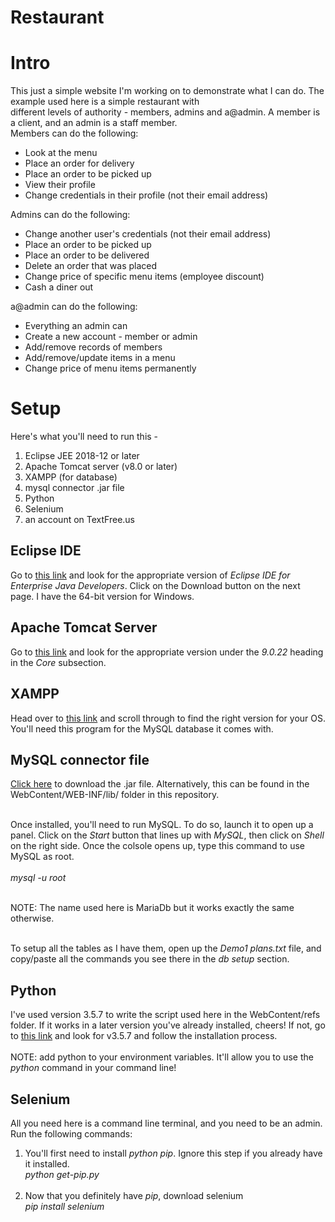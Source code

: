 # Restaurant

<h1>Intro</h1>
This just a simple website I'm working on to demonstrate what I can do. The example used here is a simple restaurant with<br>
different levels of authority - members, admins and a@admin. A member is a client, and an admin is a staff member. <br>
Members can do the following:<br>
<ul>
	<li>Look at the menu</li>
	<li>Place an order for delivery</li>
	<li>Place an order to be picked up</li>
	<li>View their profile</li>
	<li>Change credentials in their profile (not their email address)</li>
</ul>
Admins can do the following:
<ul>
	<li>Change another user's credentials (not their email address)</li>
	<li>Place an order to be picked up</li>
	<li>Place an order to be delivered</li>
	<li>Delete an order that was placed</li>
	<li>Change price of specific menu items (employee discount)</li>
	<li>Cash a diner out</li>
</ul>
a@admin can do the following:
<ul>
	<li>Everything an admin can</li>
	<li>Create a new account - member or admin</li>
	<li>Add/remove records of members</li>
	<li>Add/remove/update items in a menu</li>
	<li>Change price of menu items permanently</li>
</ul>

<h1>Setup</h1>
Here's what you'll need to run this - 
<ol>
	<li>Eclipse JEE 2018-12 or later</li>
	<li>Apache Tomcat server (v8.0 or later)</li>
	<li>XAMPP (for database)</li>
	<li>mysql connector .jar file</li>
	<li>Python</li>
	<li>Selenium</li>
	<li>an account on TextFree.us</li>
</ol>

<h2>Eclipse IDE</h2>
Go to <a href='https://www.eclipse.org/downloads/packages/'>this link</a> and look for the appropriate version of <i>Eclipse IDE for Enterprise Java Developers</i>. Click on the Download button on the next page. I have the 64-bit version for Windows.<br>

<h2>Apache Tomcat Server</h2>
Go to <a href='https://tomcat.apache.org/download-90.cgi'>this link</a> and look for the appropriate version under the <i>9.0.22</i> heading in the <i>Core</i> subsection.

<h2>XAMPP</h2>
Head over to <a href='https://www.apachefriends.org/download.html'>this link</a> and scroll through to find the right version for your OS. You'll need this program for the MySQL database it comes with.

<h2>MySQL connector file</h2>
<a href='https://github.com/imadkalboneh/Restaurant/blob/master/WebContent/WEB-INF/lib/mysql-connector-java-5.1.38-bin.jar'>Click here</a> to download the .jar file. Alternatively, this can be found in the WebContent/WEB-INF/lib/ folder in this repository. <br><br>

Once installed, you'll need to run MySQL. To do so, launch it to open up a panel. Click on the <i>Start</i> button that lines up with <i>MySQL</i>, then click on <i>Shell</i> on the right side. Once the colsole opens up, type this command to use MySQL as root.<br><br>
<i>mysql -u root</i><br><br>

NOTE: The name used here is MariaDb but it works exactly the same otherwise. <br><br>

To setup all the tables as I have them, open up the <i>Demo1 plans.txt</i> file, and copy/paste all the commands you see there in the <i>db setup</i> section.
<h2>Python</h2>
I've used version 3.5.7 to write the script used here in the WebContent/refs folder. If it works in a later version you've already installed, cheers! If not, go to <a href='https://www.python.org/downloads/'>this link</a> and look for v3.5.7 and follow the installation process. <br><br>NOTE: add python to your environment variables. It'll allow you to use the <i>python</i> command in your command line!

<h2>Selenium</h2>
All you need here is a command line terminal, and you need to be an admin. Run the following commands: <br>
<ol>
	<li>You'll first need to install <i>python pip</i>. Ignore this step if you already have it installed.<br>
	<i>python get-pip.py</i></li><br>
	<li>Now that you definitely have <i>pip</i>, download selenium<br>
	<i>pip install selenium</i></li>
</ol>

